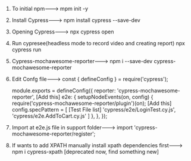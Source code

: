 1. To initial npm--->
   mpm init -y
2. Install Cypress--->
   npm install cypress --save-dev
3. Opening Cypress--->
   npx cypress open
4. Run cypresee(headless mode to record video and creating report)
   npx cypress run
5. Cypress-mochawesome-reporter--->
   npm i --save-dev cypress-mochawesome-reporter
6. Edit Confg file--->
   const { defineConfig } = require('cypress');

   module.exports = defineConfig({
       reporter: 'cypress-mochawesome-reporter', [Add this]
       e2e: {
       setupNodeEvents(on, config) {
      require('cypress-mochawesome-reporter/plugin')(on); [Add this]
      config.specPattern = [
           [Test File list]
        'cypress/e2e/LoginTest.cy.js',
        'cypress/e2e.AddToCart.cy.js'
      ]
      },
     },
   });
7. Import at e2e.js file in support folder--->
   import 'cypress-mochawesome-reporter/register';

8. If wants to add XPATH manually install xpath dependencies first--->
   npm i cypress-xpath [deprecated now, find something new]





